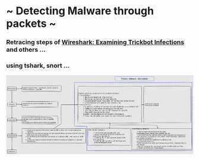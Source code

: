 # ~ Detecting Malware through packets ~
### Retracing steps of [Wireshark: Examining Trickbot Infections](https://unit42.paloaltonetworks.com/wireshark-tutorial-examining-trickbot-infections/) and others ...
### using tshark, snort ...
![Image](Chart.png)
